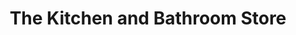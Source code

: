---
title: "The Kitchen and Bathroom Store"
url: /colchester/the-kitchen-and-bathroom-store/
shop: Allgemein
---